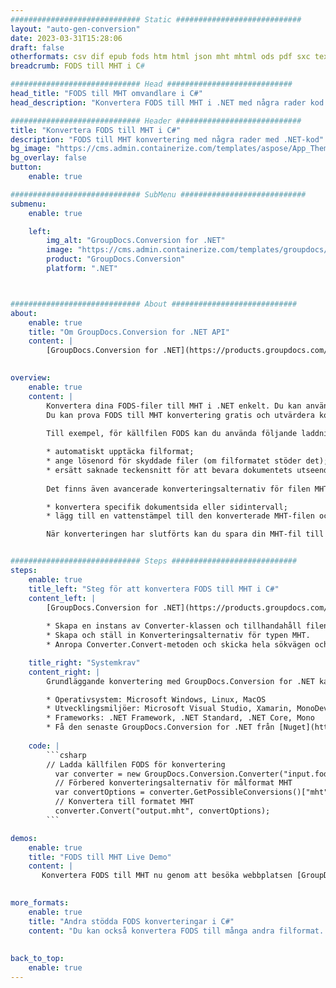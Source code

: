 ```yaml
---
############################# Static ############################
layout: "auto-gen-conversion"
date: 2023-03-31T15:28:06
draft: false
otherformats: csv dif epub fods htm html json mht mhtml ods pdf sxc tex tsv xlam xls xlsb xlsm xlsx xlt xltm xltx xml xps
breadcrumb: FODS till MHT i C#

############################# Head ############################
head_title: "FODS till MHT omvandlare i C#"
head_description: "Konvertera FODS till MHT i .NET med några rader kod. Använd GroupDocs Document Conversion API för att konvertera över 160 filformat."

############################# Header ############################
title: "Konvertera FODS till MHT i C#"
description: "FODS till MHT konvertering med några rader med .NET-kod"
bg_image: "https://cms.admin.containerize.com/templates/aspose/App_Themes/V3/images/bg/header1.png"
bg_overlay: false
button:
    enable: true

############################# SubMenu ############################
submenu:
    enable: true

    left:
        img_alt: "GroupDocs.Conversion for .NET"
        image: "https://cms.admin.containerize.com/templates/groupdocs/images/product-logos/90x90-noborder/groupdocs-conversion-net.png"
        product: "GroupDocs.Conversion"
        platform: ".NET"



############################# About ############################
about:
    enable: true
    title: "Om GroupDocs.Conversion for .NET API"
    content: |
        [GroupDocs.Conversion for .NET](https://products.groupdocs.com/conversion/net/) kan användas för att konvertera Microsoft Word, Excel, PowerPoint, PDF, Visio och andra format. GroupDocs.Conversion är ett fristående API som är lämpligt för back-end och interna system där hög prestanda krävs. Det beror inte på någon programvara som Microsoft eller Open Office.
    

overview:
    enable: true
    content: |
        Konvertera dina FODS-filer till MHT i .NET enkelt. Du kan använda bara ett par C# kodrader i valfri plattform som du vill, som - Windows, Linux, macOS.
        Du kan prova FODS till MHT konvertering gratis och utvärdera konverteringsresultatens kvalitet. Tillsammans med enkla filkonverteringsscenarier kan du prova mer avancerade alternativ för att ladda källfilen FODS och för att spara resultatet MHT. 
        
        Till exempel, för källfilen FODS kan du använda följande laddningsalternativ:

        * automatiskt upptäcka filformat;
        * ange lösenord för skyddade filer (om filformatet stöder det);
        * ersätt saknade teckensnitt för att bevara dokumentets utseende.
        
        Det finns även avancerade konverteringsalternativ för filen MHT:

        * konvertera specifik dokumentsida eller sidintervall;
        * lägg till en vattenstämpel till den konverterade MHT-filen och många fler.

        När konverteringen har slutförts kan du spara din MHT-fil till den lokala filsökvägen eller någon tredje parts lagring som FTP, Amazon S3, Google Drive, Dropbox etc. Observera - för att konvertera FODS till {{ TO}} det finns inget behov av någon ytterligare programvara installerad - som MS Office, Open Office, Adobe Acrobat Reader etc.


############################# Steps ############################
steps:
    enable: true
    title_left: "Steg för att konvertera FODS till MHT i C#"
    content_left: |
        [GroupDocs.Conversion for .NET](https://products.groupdocs.com/conversion/net/) gör det enkelt för utvecklare att konvertera en FODS-fil till MHT med några rader kod.
        
        * Skapa en instans av Converter-klassen och tillhandahåll filen FODS med den fullständiga sökvägen
        * Skapa och ställ in Konverteringsalternativ för typen MHT.
        * Anropa Converter.Convert-metoden och skicka hela sökvägen och formatet (MHT) som en parameter

    title_right: "Systemkrav"
    content_right: |
        Grundläggande konvertering med GroupDocs.Conversion for .NET kan göras med bara några enkla steg. Våra API:er stöds på alla större plattformar och operativsystem. Innan du kör koden nedan, se till att du har följande förutsättningar installerade på ditt system.

        * Operativsystem: Microsoft Windows, Linux, MacOS
        * Utvecklingsmiljöer: Microsoft Visual Studio, Xamarin, MonoDevelop
        * Frameworks: .NET Framework, .NET Standard, .NET Core, Mono
        * Få den senaste GroupDocs.Conversion for .NET från [Nuget](https://www.nuget.org/packages/groupdocs.conversion)
         
    code: |
        ```csharp    
        // Ladda källfilen FODS för konvertering
          var converter = new GroupDocs.Conversion.Converter("input.fods");
          // Förbered konverteringsalternativ för målformat MHT
          var convertOptions = converter.GetPossibleConversions()["mht"].ConvertOptions;
          // Konvertera till formatet MHT
          converter.Convert("output.mht", convertOptions);
        ```

demos:
    enable: true
    title: "FODS till MHT Live Demo"
    content: |
       Konvertera FODS till MHT nu genom att besöka webbplatsen [GroupDocs.Conversion App](https://products.groupdocs.app/conversion/family). Onlinedemo har följande fördelar
          

more_formats:
    enable: true
    title: "Andra stödda FODS konverteringar i C#"
    content: "Du kan också konvertera FODS till många andra filformat. Se listan nedan."
       
       
back_to_top:
    enable: true
---
```

